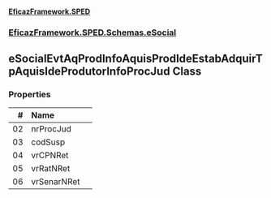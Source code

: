 #### [EficazFramework.SPED](EficazFrameworkSPED.md 'EficazFramework SPED')
### [EficazFramework.SPED.Schemas.eSocial](EficazFramework.SPED.Schemas.eSocial.md 'EficazFramework.SPED.Schemas.eSocial')

## eSocialEvtAqProdInfoAquisProdIdeEstabAdquirTpAquisIdeProdutorInfoProcJud Class
### Properties

| # | Name | |
| ---: | :--- | :--- |
| 02 | nrProcJud |  |
| 03 | codSusp |  |
| 04 | vrCPNRet |  |
| 05 | vrRatNRet |  |
| 06 | vrSenarNRet |  |
